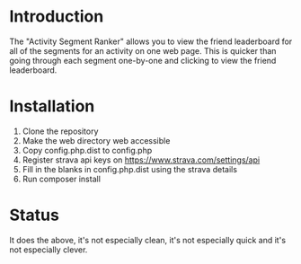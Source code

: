 # Introduction
The "Activity Segment Ranker" allows you to view the friend leaderboard for all of the segments for an activity on one web page. This is quicker than going through each segment one-by-one and clicking to view the friend leaderboard.

# Installation
 1. Clone the repository
 2. Make the web directory web accessible
 3. Copy config.php.dist to config.php
 4. Register strava api keys on https://www.strava.com/settings/api
 5. Fill in the blanks in config.php.dist using the strava details
 6. Run composer install

# Status
It does the above, it's not especially clean, it's not especially quick and it's not especially clever.

